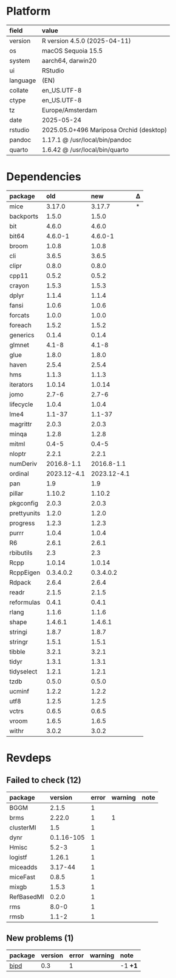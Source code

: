 # Platform

|field    |value                                   |
|:--------|:---------------------------------------|
|version  |R version 4.5.0 (2025-04-11)            |
|os       |macOS Sequoia 15.5                      |
|system   |aarch64, darwin20                       |
|ui       |RStudio                                 |
|language |(EN)                                    |
|collate  |en_US.UTF-8                             |
|ctype    |en_US.UTF-8                             |
|tz       |Europe/Amsterdam                        |
|date     |2025-05-24                              |
|rstudio  |2025.05.0+496 Mariposa Orchid (desktop) |
|pandoc   |1.17.1 @ /usr/local/bin/pandoc          |
|quarto   |1.6.42 @ /usr/local/bin/quarto          |

# Dependencies

|package     |old         |new         |Δ  |
|:-----------|:-----------|:-----------|:--|
|mice        |3.17.0      |3.17.7      |*  |
|backports   |1.5.0       |1.5.0       |   |
|bit         |4.6.0       |4.6.0       |   |
|bit64       |4.6.0-1     |4.6.0-1     |   |
|broom       |1.0.8       |1.0.8       |   |
|cli         |3.6.5       |3.6.5       |   |
|clipr       |0.8.0       |0.8.0       |   |
|cpp11       |0.5.2       |0.5.2       |   |
|crayon      |1.5.3       |1.5.3       |   |
|dplyr       |1.1.4       |1.1.4       |   |
|fansi       |1.0.6       |1.0.6       |   |
|forcats     |1.0.0       |1.0.0       |   |
|foreach     |1.5.2       |1.5.2       |   |
|generics    |0.1.4       |0.1.4       |   |
|glmnet      |4.1-8       |4.1-8       |   |
|glue        |1.8.0       |1.8.0       |   |
|haven       |2.5.4       |2.5.4       |   |
|hms         |1.1.3       |1.1.3       |   |
|iterators   |1.0.14      |1.0.14      |   |
|jomo        |2.7-6       |2.7-6       |   |
|lifecycle   |1.0.4       |1.0.4       |   |
|lme4        |1.1-37      |1.1-37      |   |
|magrittr    |2.0.3       |2.0.3       |   |
|minqa       |1.2.8       |1.2.8       |   |
|mitml       |0.4-5       |0.4-5       |   |
|nloptr      |2.2.1       |2.2.1       |   |
|numDeriv    |2016.8-1.1  |2016.8-1.1  |   |
|ordinal     |2023.12-4.1 |2023.12-4.1 |   |
|pan         |1.9         |1.9         |   |
|pillar      |1.10.2      |1.10.2      |   |
|pkgconfig   |2.0.3       |2.0.3       |   |
|prettyunits |1.2.0       |1.2.0       |   |
|progress    |1.2.3       |1.2.3       |   |
|purrr       |1.0.4       |1.0.4       |   |
|R6          |2.6.1       |2.6.1       |   |
|rbibutils   |2.3         |2.3         |   |
|Rcpp        |1.0.14      |1.0.14      |   |
|RcppEigen   |0.3.4.0.2   |0.3.4.0.2   |   |
|Rdpack      |2.6.4       |2.6.4       |   |
|readr       |2.1.5       |2.1.5       |   |
|reformulas  |0.4.1       |0.4.1       |   |
|rlang       |1.1.6       |1.1.6       |   |
|shape       |1.4.6.1     |1.4.6.1     |   |
|stringi     |1.8.7       |1.8.7       |   |
|stringr     |1.5.1       |1.5.1       |   |
|tibble      |3.2.1       |3.2.1       |   |
|tidyr       |1.3.1       |1.3.1       |   |
|tidyselect  |1.2.1       |1.2.1       |   |
|tzdb        |0.5.0       |0.5.0       |   |
|ucminf      |1.2.2       |1.2.2       |   |
|utf8        |1.2.5       |1.2.5       |   |
|vctrs       |0.6.5       |0.6.5       |   |
|vroom       |1.6.5       |1.6.5       |   |
|withr       |3.0.2       |3.0.2       |   |

# Revdeps

## Failed to check (12)

|package    |version    |error |warning |note |
|:----------|:----------|:-----|:-------|:----|
|BGGM       |2.1.5      |1     |        |     |
|brms       |2.22.0     |1     |1       |     |
|clusterMI  |1.5        |1     |        |     |
|dynr       |0.1.16-105 |1     |        |     |
|Hmisc      |5.2-3      |1     |        |     |
|logistf    |1.26.1     |1     |        |     |
|miceadds   |3.17-44    |1     |        |     |
|miceFast   |0.8.5      |1     |        |     |
|mixgb      |1.5.3      |1     |        |     |
|RefBasedMI |0.2.0      |1     |        |     |
|rms        |8.0-0      |1     |        |     |
|rmsb       |1.1-2      |1     |        |     |

## New problems (1)

|package |version |error |warning |note      |
|:-------|:-------|:-----|:-------|:---------|
|[bipd](problems.md#bipd)|0.3     |1     |        |-1 __+1__ |

